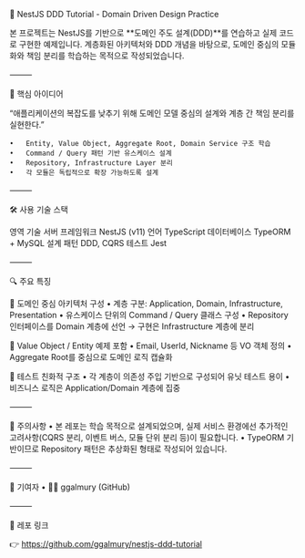 🧱 NestJS DDD Tutorial - Domain Driven Design Practice

본 프로젝트는 NestJS를 기반으로 **도메인 주도 설계(DDD)**를 연습하고 실제 코드로 구현한 예제입니다. 계층화된 아키텍처와 DDD 개념을 바탕으로, 도메인 중심의 모듈화와 책임 분리를 학습하는 목적으로 작성되었습니다.

⸻

🧠 핵심 아이디어

“애플리케이션의 복잡도를 낮추기 위해 도메인 모델 중심의 설계와 계층 간 책임 분리를 실현한다.”

	•	Entity, Value Object, Aggregate Root, Domain Service 구조 학습
	•	Command / Query 패턴 기반 유스케이스 설계
	•	Repository, Infrastructure Layer 분리
	•	각 모듈은 독립적으로 확장 가능하도록 설계

⸻

🛠 사용 기술 스택

영역	기술
서버 프레임워크	NestJS (v11)
언어	TypeScript
데이터베이스	TypeORM + MySQL
설계 패턴	DDD, CQRS
테스트	Jest

⸻

🔍 주요 특징

📌 도메인 중심 아키텍처 구성
	•	계층 구분: Application, Domain, Infrastructure, Presentation
	•	유스케이스 단위의 Command / Query 클래스 구성
	•	Repository 인터페이스를 Domain 계층에 선언 → 구현은 Infrastructure 계층에 분리

📌 Value Object / Entity 예제 포함
	•	Email, UserId, Nickname 등 VO 객체 정의
	•	Aggregate Root를 중심으로 도메인 로직 캡슐화

📌 테스트 친화적 구조
	•	각 계층이 의존성 주입 기반으로 구성되어 유닛 테스트 용이
	•	비즈니스 로직은 Application/Domain 계층에 집중


⸻

📜 주의사항
	•	본 레포는 학습 목적으로 설계되었으며, 실제 서비스 환경에선 추가적인 고려사항(CQRS 분리, 이벤트 버스, 모듈 단위 분리 등)이 필요합니다.
	•	TypeORM 기반이므로 Repository 패턴은 추상화된 형태로 작성되어 있습니다.

⸻

🙌 기여자
	•	🧑‍💻 ggalmury (GitHub)

⸻

📎 레포 링크

👉 https://github.com/ggalmury/nestjs-ddd-tutorial
